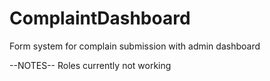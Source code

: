 # ComplaintDashboard
Form system for complain submission with admin dashboard


--NOTES--
Roles currently not working
